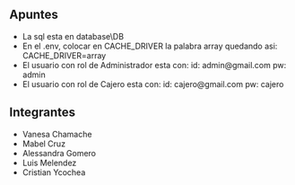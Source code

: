 <h2>Apuntes</h2>
<ul>
	<li>La sql esta en database\DB</li>
	<li>En el .env, colocar en CACHE_DRIVER la palabra array
		quedando asi: CACHE_DRIVER=array</li>
	<li>El usuario con rol de Administrador esta con:
			id: admin@gmail.com
			pw: admin</li>
	<li>El usuario con rol de Cajero esta con:
			id: cajero@gmail.com
			pw: cajero</li>
</ul>	
<h2>Integrantes</h2>
<ul>
	<li>Vanesa Chamache</li>
	<li>Mabel Cruz</li>
	<li>Alessandra Gomero</li>
	<li>Luis Melendez</li>
	<li>Cristian Ycochea</li>
</ul>